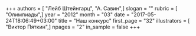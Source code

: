 +++
authors = [ "Лейб Штейнгарц", "А. Савин",]
slogan = ""
rubric = [ "Олимпиады",]
year = "2012"
month = "03"
date = "2017-05-24T18:06:49+03:00"
title = "Наш конкурс"
first_page = "32"
illustrators = [ "Виктор Пяткин",]
npages = "2"
in_sample = false
+++
